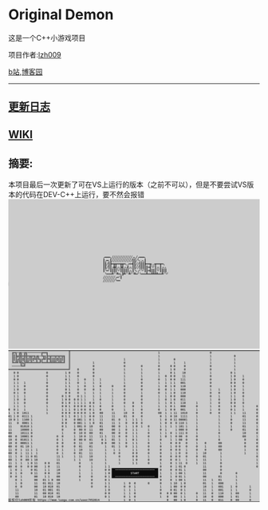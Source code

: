 # Original Demon

这是一个C++小游戏项目

项目作者:[lzh009](https://www.luogu.com.cn/user/952814)

[b站](https://space.bilibili.com/3546384462514203),[博客园](https://www.cnblogs.com/spaceq)

------------
## [更新日志](https://github.com/SpeaceQ/Original-Demon/blob/main/%E6%9B%B4%E6%96%B0%E6%97%A5%E5%BF%97.md)

## [WIKI](https://github.com/SpeaceQ/Original-Demon/wiki)

## 摘要:

本项目最后一次更新了可在VS上运行的版本（之前不可以），但是不要尝试VS版本的代码在DEV-C++上运行，要不然会报错
![示例1](https://github.com/SpeaceQ/Original-Demon/blob/main/%E7%A4%BA%E4%BE%8B1.png)
![示例2](https://github.com/SpeaceQ/Original-Demon/blob/main/%E7%A4%BA%E4%BE%8B2.png)
